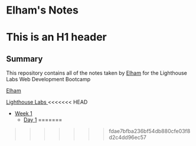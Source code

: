 # Elham's Notes
# This is an H1 header 
## Summary 

This repository contains all of the notes taken by [Elham](https://github.com/ElhamMir)
 for the Lighthouse Labs Web Development Bootcamp


[Elham](https://github.com/ElhamMir)

[Lighthouse Labs ](https://www.lighthouselabs.ca/)
<<<<<<< HEAD

* [Week 1](/Week_1)
  * [Day 1](/Week_1/Day_1)
=======
>>>>>>> fdae7bfba236bf54db880cfe03f8d2c4dd96ec57

